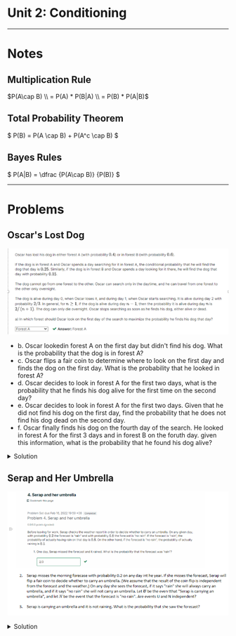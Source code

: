 # Unit 2: Conditioning
---

# Notes

## Multiplication Rule
$P(A\cap B) \\
= P(A) * P(B|A) \\
= P(B) * P(A|B)$

## Total Probability Theorem
$
P(B) = P(A \cap B) + P(A^c \cap B)
$

## Bayes Rules
$
P(A|B) = \dfrac {P(A\cap B)} {P(B)}
$

---
# Problems

## Oscar's Lost Dog
![](imgs/{18DF3035-F0B4-4D4B-A262-9F91005F66E6}.png)

- b. Oscar lookedin forest A on the first day but didn't find his dog. What is the probability that the dog is in forest A?
- c. Oscar flips a fair coin to determine where to look on the first day and finds the dog on the first day. What is the probability that he looked in forest A?
- d. Oscar decides to look in forest A for the first two days, what is the probability that he finds his dog alive for the first time on the second day?
- e. Oscar decides to look in forest A for the first two days. Given that he did not find his dog on the first day, find the probability that he does not find his dog dead on the second day.
- f. Oscar finally finds his dog on the fourth day of the search. He looked in forest A for the first 3 days and in forest B on the foruth day. given this information, what is the probability that he found his dog alive?


<details>
  <summary>Solution</summary>

![](imgs/{912865B4-07D4-4C2C-9D1F-6C20B893DB1F}.png)
![](imgs/{0303A2A7-5B66-4C7A-8D6D-39533F7BCA34}.png)

![](imgs/{C63F70B5-A92F-4115-BA96-1F7052F4E42D}.png)
</details>


## Serap and Her Umbrella
![](imgs/{E2A6EECC-153B-41A2-9524-98A13C77AAE4}.png)

<details>
  <summary>Solution</summary>

![](imgs/{1A68C48E-A99A-4A93-A69D-2685BE7E6899}.png)

![](imgs/{95205F1D-996C-462C-BBC3-E16F1656B1B3}.png)
</details>